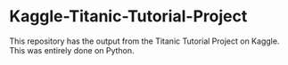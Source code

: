 # Kaggle-Titanic-Tutorial-Project
This repository has the output from the Titanic Tutorial Project on Kaggle. This was entirely done on Python. 
